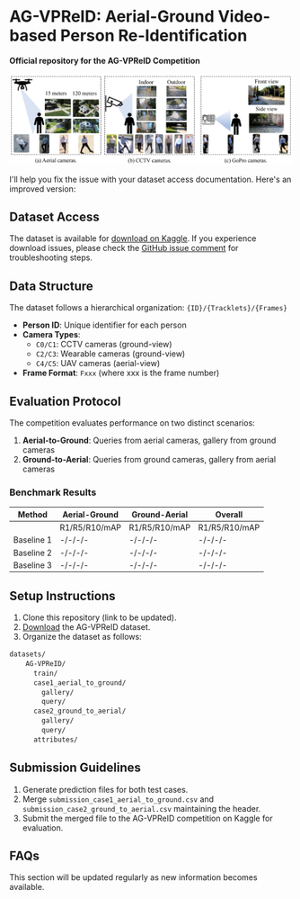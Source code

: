 # AG-VPReID: Aerial-Ground Video-based Person Re-Identification

**Official repository for the AG-VPReID Competition**

![Sample images from the dataset](imgs/samples.png)

I'll help you fix the issue with your dataset access documentation. Here's an improved version:

## Dataset Access
The dataset is available for [download on Kaggle](https://www.kaggle.com/competitions/agvpreid25/data).
If you experience download issues, please check the [GitHub issue comment](https://github.com/agvpreid25/AG-VPReID/issues/1#issuecomment-2704873503) for troubleshooting steps.

## Data Structure
The dataset follows a hierarchical organization: `{ID}/{Tracklets}/{Frames}`

- **Person ID**: Unique identifier for each person
- **Camera Types**:
  - `C0/C1`: CCTV cameras (ground-view)
  - `C2/C3`: Wearable cameras (ground-view)
  - `C4/C5`: UAV cameras (aerial-view)
- **Frame Format**: `Fxxx` (where xxx is the frame number)

## Evaluation Protocol
The competition evaluates performance on two distinct scenarios:
1. **Aerial-to-Ground**: Queries from aerial cameras, gallery from ground cameras
2. **Ground-to-Aerial**: Queries from ground cameras, gallery from aerial cameras

### Benchmark Results

| **Method** | **Aerial-Ground** | **Ground-Aerial** | **Overall** |
|------------|-------------------|-------------------|-------------|
|            | R1/R5/R10/mAP     | R1/R5/R10/mAP     | R1/R5/R10/mAP |
| Baseline 1 | -/-/-/-           | -/-/-/-           | -/-/-/-       |
| Baseline 2 | -/-/-/-           | -/-/-/-           | -/-/-/-       |
| Baseline 3 | -/-/-/-           | -/-/-/-           | -/-/-/-       |

## Setup Instructions
1. Clone this repository (link to be updated).
2. [Download](https://www.kaggle.com/competitions/agvpreid25/data) the AG-VPReID dataset.
3. Organize the dataset as follows:

```bash
datasets/
    AG-VPReID/
      train/
      case1_aerial_to_ground/
        gallery/
        query/
      case2_ground_to_aerial/
        gallery/
        query/
      attributes/
```

## Submission Guidelines
1. Generate prediction files for both test cases.
2. Merge `submission_case1_aerial_to_ground.csv` and `submission_case2_ground_to_aerial.csv` maintaining the header.
3. Submit the merged file to the AG-VPReID competition on Kaggle for evaluation.

## FAQs
This section will be updated regularly as new information becomes available.

